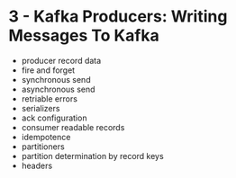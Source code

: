 <!-- bg=white fg=black -->
# 3 - Kafka Producers: Writing Messages To Kafka

- producer record data
- fire and forget
- synchronous send
- asynchronous send
- retriable errors
- serializers
- ack configuration
- consumer readable records
- idempotence
- partitioners
- partition determination by record keys
- headers
